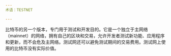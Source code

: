 ```yaml
---
术语：TESTNET

---
```

比特币的另一个版本，专门用于测试和开发目的。它是一个独立于主网络（mainnet）的网络，拥有自己的区块和交易，允许开发者测试新功能、应用程序和更新，而不会危及主网络。测试网还可以避免测试期间的交易费用。测试网上使用的比特币没有实际价值。